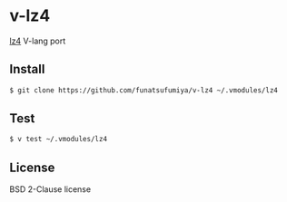 # v-lz4

[lz4](github.com/lz4/lz4) V-lang port

## Install

```bash
$ git clone https://github.com/funatsufumiya/v-lz4 ~/.vmodules/lz4
```

## Test

```bash
$ v test ~/.vmodules/lz4
```

## License

BSD 2-Clause license
